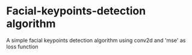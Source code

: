 # Facial-keypoints-detection algorithm

A simple facial keypoints detection algorithm using conv2d and 'mse' as loss function
